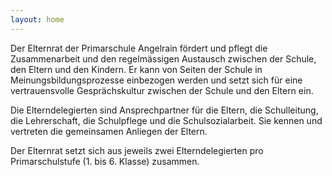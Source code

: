 ```yaml
---
layout: home
---
```


Der Elternrat der Primarschule Angelrain fördert und pflegt die Zusammenarbeit und den regelmässigen Austausch zwischen der Schule, den Eltern und den Kindern. Er kann von Seiten der Schule in Meinungsbildungsprozesse einbezogen werden und setzt sich für eine vertrauensvolle Gesprächskultur zwischen der Schule und den Eltern ein.

Die Elterndelegierten sind Ansprechpartner für die Eltern, die Schulleitung, die Lehrerschaft, die Schulpflege und die Schulsozialarbeit. Sie kennen und vertreten die gemeinsamen Anliegen der Eltern.

Der Elternrat setzt sich aus jeweils zwei Elterndelegierten pro Primarschulstufe (1. bis 6. Klasse) zusammen.

